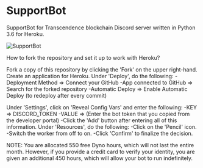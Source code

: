 # SupportBot

SupportBot for Transcendence blockchain Discord server written in Python 3.6 for Heroku.

![SupportBot](https://i.imgur.com/5IWtmTp.png)

How to fork the repository and set it up to work with Heroku?

Fork a copy of this repository by clicking the 'Fork' on the upper right-hand.
Create an application for Heroku.
Under 'Deploy', do the following:
-Deployment Method => Connect your GitHub
-App connected to GitHub => Search for the forked repository
-Automatic Deploy => Enable Automatic Deploy (to redeploy after every commit)

Under 'Settings', click on 'Reveal Config Vars' and enter the following:
-KEY => DISCORD_TOKEN
-VALUE => (Enter the bot token that you copied from the developer portal)
-Click the 'Add' button after entering all of this information.
Under 'Resources', do the following:
-Click on the 'Pencil' icon.
-Switch the worker from off to on.
-Click 'Confirm' to finalize the decision.

NOTE: You are allocated 550 free Dyno hours, which will not last the entire month. However, if you provide a credit card to verify your identity, you are given an additional 450 hours, which will allow your bot to run indefinitely.

